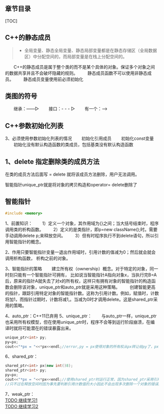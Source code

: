 ﻿
## 章节目录

[TOC]

## C++的静态成员

> * 全局变量、静态全局变量、静态局部变量都是在静态存储区（全局数据区）中分配空间的，而局部变量是在栈上分配空间的。

&emsp;&emsp;C++的静态成员是属于整个类的而不是某个具体的对象。保证多个对象之间的数据共享并且不会破坏隐藏的规则。
&emsp;&emsp;静态成员函数不可以使用非静态成员。
&emsp;&emsp;静态成员变量使用前必须初始化


## 类图的符号

　　继承：——▷
　　接口：- - - ▷
　　有一个：——>

## C++参数初始化列表

3、必须使用参数初始化列表的情况
　　初始化引用成员
　　初始化const变量
　　初始化没有默认构造函数的类成员，包括基类没有默认构造函数

## 1、delete      指定删除类的成员方法        

在类的成员方法后面写  = delete  就将该成员方法删除，用户无法调用。

智能指针unique_ptr就是将对象的拷贝构造和operator=  delete删除了


## 智能指针

```cpp
#include <memory>
```

1、前置知识：
　　1）定义一个对象，其作用域为{}之间；当大括号结束时，程序调用类的析构函数。
　　2）定义的是类指针，即p=new className();时。需要手动调用delete p;来释放空间。
　　3）但有时程序执行不到delete语句，所以引用智能指针的概念。

2、作用只要智能指针变量一退出作用域时，引用计数的值减为0；然后就会就会调用析构函数， 析构之前的对象。

3、智能指针的策略
　　建立所有权（ownership）概念。对于特定的对象，同一时刻只能有一个智能指针可拥有， 比如说当智能指针A指向对象x，当执行完B=A后，原来的指针A就失去了对x的所有权，这样只有拥有对象的智能指针的构造函数会删除该对象，unique_ptr和auto_ptr就是采用这种策略。
　　创建智能更高的指针，跟踪引用特定对象的智能指针数。这称为引用计数。例如，赋值时，计数将加1，而指针过期时，计数将减1,。当减为0时才调用delete。这是shared_ptr采用的策略。

4、auto_ptr：C++11已弃用
5、unique_ptr：
　　与auto_ptr一样，unique_ptr也采用所有权模型，但在使用unique_ptr时，程序不会等到运行阶段崩溃，在编译时就将可能潜在的错误暴露出来。
```cpp
unique_ptr<int> py;
py=px;
cout<<"*px = "<<*px<<endl;//error,py = px使得对象的所有权从px转让给py了，px已经变为空指针了。
```
6、shared_ptr：
```cpp
shared_ptr<int> px(new int()8);
shared_ptr<int> py;
py=px;
cout<<"*px = "<<*px<<endl;//使用shared_ptr时运行正常，因为shared_ptr采用引用计数，当执行完赋值语句py = px后，px和py都指向同一块内存，
//只不过在释放空间时因为事先要判断引用计数值的大小因此不会出现多次删除一个对象的错误。
```

7、weak_ptr：  
    [TODO 继续学习1](https://blog.csdn.net/hp_truth/article/details/40511617)  
    [TODO 继续学习2](https://mp.weixin.qq.com/s/fM9fM1UhLhFWHJyKhFyhrg)
